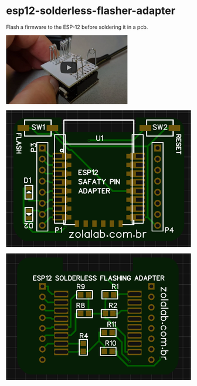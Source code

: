 # esp12-solderless-flasher-adapter
Flash a firmware to the ESP-12 before soldering it in a pcb.

[![Watch the video](https://github.com/egzola/esp12-solderless-flasher-adapter/blob/master/esp12adapter.png?raw=true)](https://youtu.be/vXDHyCQ3suw)

![PCB TOP VIEW](https://github.com/egzola/esp12-solderless-flasher-adapter/blob/master/ESP12%20SOLDERLESS%20FLASHING%20ADAPTER%20TOP.png?raw=true)

![PCB BOTTOM VIEW](https://github.com/egzola/esp12-solderless-flasher-adapter/blob/master/ESP12%20SOLDERLESS%20FLASHING%20ADAPTER%20BOTTOM.png?raw=true)



